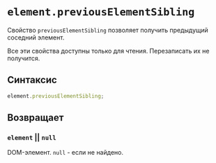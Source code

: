 # `element.previousElementSibling`

Свойство `previousElementSibling` позволяет получить предыдущий соседний элемент.

Все эти свойства доступны только для чтения. Перезаписать их не получится.

## Синтаксис

```js
element.previousElementSibling;
```

## Возвращает

### `element` || `null`

DOM-элемент. `null` - если не найдено.
